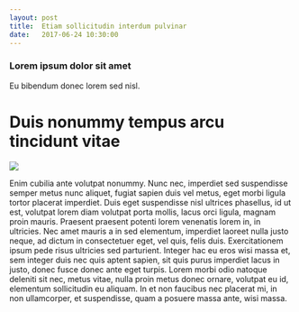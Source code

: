 ```yaml
---
layout: post
title:  Etiam sollicitudin interdum pulvinar
date:   2017-06-24 10:30:00
---
```


### Lorem ipsum dolor sit amet
Eu bibendum donec lorem sed nisl.
# Duis nonummy tempus arcu tincidunt vitae

![]({{site.baseurl}}/images/image.jpg)

Enim cubilia ante volutpat nonummy. Nunc nec, imperdiet sed suspendisse semper metus nunc aliquet, fugiat sapien duis vel metus, eget morbi ligula tortor placerat imperdiet. Duis eget suspendisse nisl ultrices phasellus, id ut est, volutpat lorem diam volutpat porta mollis, lacus orci ligula, magnam proin mauris. Praesent praesent potenti lorem venenatis lorem in, in ultricies. Nec amet mauris a in sed elementum, imperdiet laoreet nulla justo neque, ad dictum in consectetuer eget, vel quis, felis duis. Exercitationem ipsum pede risus ultricies sed parturient. Integer hac eu eros wisi massa et, sem integer duis nec quis aptent sapien, sit quis purus imperdiet lacus in justo, donec fusce donec ante eget turpis. Lorem morbi odio natoque deleniti sit nec, metus vitae, nulla proin metus donec ornare, volutpat eu id, elementum sollicitudin eu aliquam. In et non faucibus nec placerat mi, in non ullamcorper, et suspendisse, quam a posuere massa ante, wisi massa.



